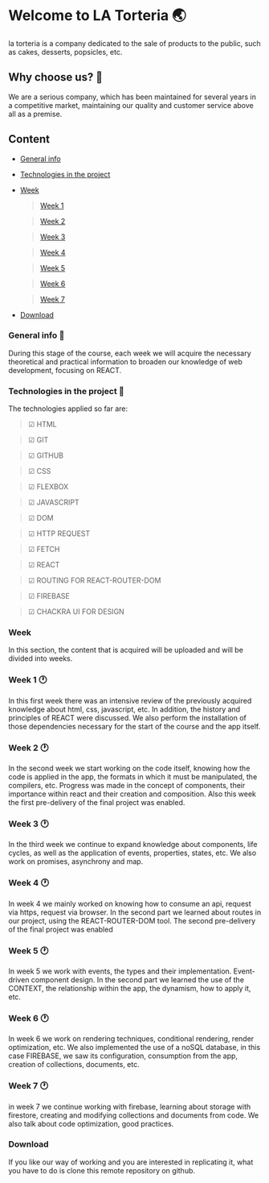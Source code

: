 # Welcome to LA Torteria 🌏
la torteria is a company dedicated to the sale of products to the public, such as cakes, desserts, popsicles, etc.

## Why choose us? 🤵

We are a serious company, which has been maintained for several years in a competitive market, maintaining our quality and customer service above all as a premise.

## Content
- [General info](#general-info)
- [Technologies in the project](#technologies-in-the-project)
- [Week](#week)

    >   [Week 1](#week-1)

    >   [Week 2](#week-2)

    >   [Week 3](#week-3-🕐)

    >   [Week 4](#week-4-🕐)

    >   [Week 5](#week-5-🕐)

    >   [Week 6](#week-6-🕐)

    >   [Week 7](#week-7-🕐)

- [Download](#download)



### General info 📰
During this stage of the course, each week we will acquire the necessary theoretical and practical information to broaden our knowledge of web development, focusing on REACT.

### Technologies in the project 🧪
The technologies applied so far are:

> ☑ HTML

> ☑ GIT

> ☑ GITHUB

> ☑ CSS

> ☑ FLEXBOX

> ☑ JAVASCRIPT

> ☑ DOM

> ☑ HTTP REQUEST

> ☑ FETCH

> ☑ REACT

> ☑ ROUTING FOR REACT-ROUTER-DOM

> ☑ FIREBASE

> ☑ CHACKRA UI FOR DESIGN


### Week
In this section, the content that is acquired will be uploaded and will be divided into weeks.

### Week 1 🕐
In this first week there was an intensive review of the previously acquired knowledge about html, css, javascript, etc.
In addition, the history and principles of REACT were discussed. We also perform the installation of those dependencies necessary for the start of the course and the app itself.

### Week 2 🕐
In the second week we start working on the code itself, knowing how the code is applied in the app, the formats in which it must be manipulated, the compilers, etc.
Progress was made in the concept of components, their importance within react and their creation and composition.
Also this week the first pre-delivery of the final project was enabled.

### Week 3 🕐
In the third week we continue to expand knowledge about components, life cycles, as well as the application of events, properties, states, etc.
We also work on promises, asynchrony and map.

### Week 4 🕐
In week 4 we mainly worked on knowing how to consume an api, request via https, request via browser.
In the second part we learned about routes in our project, using the REACT-ROUTER-DOM tool.
The second pre-delivery of the final project was enabled

### Week 5 🕐
In week 5 we work with events, the types and their implementation. Event-driven component design.
In the second part we learned the use of the CONTEXT, the relationship within the app, the dynamism, how to apply it, etc.

### Week 6 🕐
In week 6 we work on rendering techniques, conditional rendering, render optimization, etc.
We also implemented the use of a noSQL database, in this case FIREBASE, we saw its configuration, consumption from the app, creation of collections, documents, etc.

### Week 7 🕐
in week 7 we continue working with firebase, learning about storage with firestore, creating and modifying collections and documents from code.
We also talk about code optimization, good practices.

### Download
If you like our way of working and you are interested in replicating it, what you have to do is clone this remote repository on github.